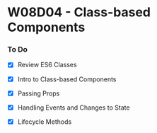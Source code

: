# W08D04 - Class-based Components

### To Do
- [x] Review ES6 Classes
- [x] Intro to Class-based Components
- [x] Passing Props
- [x] Handling Events and Changes to State
- [x] Lifecycle Methods











